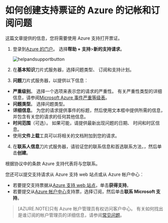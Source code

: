 <properties
    pageTitle="如何创建支持票 Azure 的记帐和订阅问题 |Microsoft Azure"
    description="描述如何创建支持票 Azure 的记帐和订阅问题"
    services=""
    documentationCenter=""
    authors="genlin"
    manager="mbaldwin"
    editor=""
    tags="billing"
    />

<tags
    ms.service="billing"
    ms.workload="na"
    ms.tgt_pltfrm="na"
    ms.devlang="na"
    ms.topic="article"
    ms.date="08/24/2016"
    ms.author="genli"/>

# <a name="how-to-create-a-support-ticket-for-azure-billing-and-subscription-issues"></a>如何创建支持票证的 Azure 的记帐和订阅问题
这篇文章提供的信息，您将需要使用 Azure 支持打开票证。

1. 登录到[Azure 的门户](https://portal.azure.com/)。 选择**帮助 + 支持**>**新的支持请求**。

    ![helpandsupportbutton](./media/billing-how-to-create-billing-support-ticket/helpandsupport.png)
2. 在**基本知识**刀片式服务器，选择问题类型、 订阅和支持计划。
3. **问题**刀片式服务器，以提供以下信息︰

 * **严重级别**。 选择一个选项来表示您的请求的严重性。 有关严重性类型的详细信息，请参阅[Microsoft Azure 事件严重等级表](http://support.microsoft.com/gp/AzureSevDetails)。
 * **问题类型**。 选择问题类型。
 * **详细信息**。 为您的请求提供事件的标题，然后使用文本框中提供所需的信息，并包含有关您的请求的任何其他信息。
 * **时间范围**（可选）。 如果可能，请提供最新出现问题的日期、 时间和时区信息。
 * 使用**文件上载**工具可以将相关的文档附加到您的请求。
4. 在**联系人信息**刀片式服务器，请验证您的联系信息和首选联系方法，，然后单击**创建**。

根据协议中的条款 Azure 支持代表将与您联系。

您还可以提交支持请求从 Azure 支持 web 站点或从 Azure 帐户中心︰

 * 若要提交支持票据从[Azure 支持 web 站点](https://azure.microsoft.com/support/options/)，单击**获得支持**。
 * 若要提交从[Azure 帐户中心](https://account.windowsazure.com/Subscriptions)支持票，选择订阅，然后单击**联系 Microsoft 支持**。

 >[AZURE.NOTE]只有 Azure 帐户管理员有权访问客户中心。 有关如何找出是谁订阅的帐户管理员的详细信息，请参阅[常见问题](billing-subscription-transfer.md#faq)。
